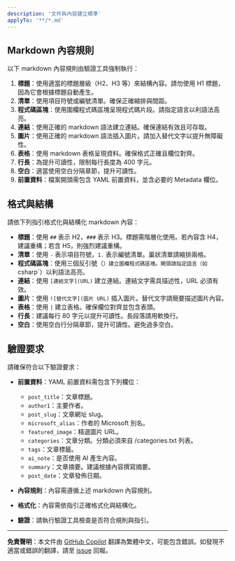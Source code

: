 ```yaml
---
description: '文件與內容建立標準'
applyTo: '**/*.md'
---
```


## Markdown 內容規則

以下 markdown 內容規則由驗證工具強制執行：

1. **標題**：使用適當的標題層級（H2、H3 等）來結構內容。請勿使用 H1 標題，因為它會根據標題自動產生。
2. **清單**：使用項目符號或編號清單。確保正確縮排與間距。
3. **程式碼區塊**：使用圍欄程式碼區塊呈現程式碼片段。請指定語言以利語法高亮。
4. **連結**：使用正確的 markdown 語法建立連結。確保連結有效且可存取。
5. **圖片**：使用正確的 markdown 語法插入圖片。請加入替代文字以提升無障礙性。
6. **表格**：使用 markdown 表格呈現資料。確保格式正確且欄位對齊。
7. **行長**：為提升可讀性，限制每行長度為 400 字元。
8. **空白**：適當使用空白分隔章節，提升可讀性。
9. **前置資料**：檔案開頭需包含 YAML 前置資料，並含必要的 Metadata 欄位。

## 格式與結構

請依下列指引格式化與結構化 markdown 內容：

- **標題**：使用 `##` 表示 H2，`###` 表示 H3。標題需階層化使用。若內容含 H4，建議重構；若含 H5，則強烈建議重構。
- **清單**：使用 `-` 表示項目符號，`1.` 表示編號清單。巢狀清單請縮排兩格。
- **程式碼區塊**：使用三個反引號（`）建立圍欄程式碼區塊。開頭請指定語言（如 `csharp`）以利語法高亮。
- **連結**：使用 `[連結文字](URL)` 建立連結。連結文字需具描述性，URL 必須有效。
- **圖片**：使用 `![替代文字](圖片 URL)` 插入圖片。替代文字請簡要描述圖片內容。
- **表格**：使用 `|` 建立表格。確保欄位對齊並包含表頭。
- **行長**：建議每行 80 字元以提升可讀性。長段落請用軟換行。
- **空白**：使用空白行分隔章節，提升可讀性。避免過多空白。

## 驗證要求

請確保符合以下驗證要求：

- **前置資料**：YAML 前置資料需包含下列欄位：

  - `post_title`：文章標題。
  - `author1`：主要作者。
  - `post_slug`：文章網址 slug。
  - `microsoft_alias`：作者的 Microsoft 別名。
  - `featured_image`：精選圖片 URL。
  - `categories`：文章分類。分類必須來自 /categories.txt 列表。
  - `tags`：文章標籤。
  - `ai_note`：是否使用 AI 產生內容。
  - `summary`：文章摘要。建議根據內容撰寫摘要。
  - `post_date`：文章發佈日期。

- **內容規則**：內容需遵循上述 markdown 內容規則。
- **格式化**：內容需依指引正確格式化與結構化。
- **驗證**：請執行驗證工具檢查是否符合規則與指引。

---

**免責聲明**：本文件由 [GitHub Copilot](https://docs.github.com/copilot/about-github-copilot/what-is-github-copilot) 翻譯為繁體中文，可能包含錯誤。如發現不適當或錯誤的翻譯，請至 [issue](../../issues) 回報。
